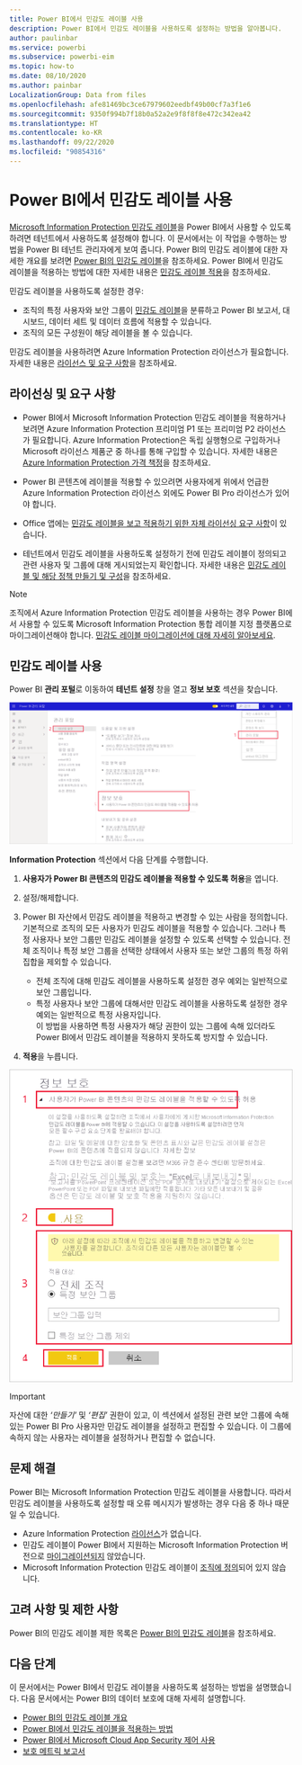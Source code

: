 ```yaml
---
title: Power BI에서 민감도 레이블 사용
description: Power BI에서 민감도 레이블을 사용하도록 설정하는 방법을 알아봅니다.
author: paulinbar
ms.service: powerbi
ms.subservice: powerbi-eim
ms.topic: how-to
ms.date: 08/10/2020
ms.author: painbar
LocalizationGroup: Data from files
ms.openlocfilehash: afe81469bc3ce67979602eedbf49b00cf7a3f1e6
ms.sourcegitcommit: 9350f994b7f18b0a52a2e9f8f8f8e472c342ea42
ms.translationtype: HT
ms.contentlocale: ko-KR
ms.lasthandoff: 09/22/2020
ms.locfileid: "90854316"
---
```

# <a name="enable-sensitivity-labels-in-power-bi"></a>Power BI에서 민감도 레이블 사용

[Microsoft Information Protection 민감도 레이블](/microsoft-365/compliance/sensitivity-labels)을 Power BI에서 사용할 수 있도록 하려면 테넌트에서 사용하도록 설정해야 합니다. 이 문서에서는 이 작업을 수행하는 방법을 Power BI 테넌트 관리자에게 보여 줍니다. Power BI의 민감도 레이블에 대한 자세한 개요를 보려면 [Power BI의 민감도 레이블](service-security-sensitivity-label-overview.md)을 참조하세요. Power BI에서 민감도 레이블을 적용하는 방법에 대한 자세한 내용은 [민감도 레이블 적용](./service-security-apply-data-sensitivity-labels.md)을 참조하세요. 

민감도 레이블을 사용하도록 설정한 경우:

* 조직의 특정 사용자와 보안 그룹이 [민감도 레이블](./service-security-apply-data-sensitivity-labels.md)을 분류하고 Power BI 보고서, 대시보드, 데이터 세트 및 데이터 흐름에 적용할 수 있습니다.
* 조직의 모든 구성원이 해당 레이블을 볼 수 있습니다.

민감도 레이블을 사용하려면 Azure Information Protection 라이선스가 필요합니다. 자세한 내용은 [라이선스 및 요구 사항](#licensing-and-requirements)을 참조하세요.

## <a name="licensing-and-requirements"></a>라이선싱 및 요구 사항

* Power BI에서 Microsoft Information Protection 민감도 레이블을 적용하거나 보려면 Azure Information Protection 프리미엄 P1 또는 프리미엄 P2 라이선스가 필요합니다. Azure Information Protection은 독립 실행형으로 구입하거나 Microsoft 라이선스 제품군 중 하나를 통해 구입할 수 있습니다. 자세한 내용은 [Azure Information Protection 가격 책정](https://azure.microsoft.com/pricing/details/information-protection/)을 참조하세요.

* Power BI 콘텐츠에 레이블을 적용할 수 있으려면 사용자에게 위에서 언급한 Azure Information Protection 라이선스 외에도 Power BI Pro 라이선스가 있어야 합니다.

* Office 앱에는 [민감도 레이블을 보고 적용하기 위한 자체 라이선싱 요구 사항]( https://docs.microsoft.com/microsoft-365/compliance/get-started-with-sensitivity-labels#subscription-and-licensing-requirements-for-sensitivity-labels )이 있습니다.

* 테넌트에서 민감도 레이블을 사용하도록 설정하기 전에 민감도 레이블이 정의되고 관련 사용자 및 그룹에 대해 게시되었는지 확인합니다. 자세한 내용은 [민감도 레이블 및 해당 정책 만들기 및 구성](/microsoft-365/compliance/create-sensitivity-labels?view=o365-worldwide)을 참조하세요.

>[!NOTE]
> 조직에서 Azure Information Protection 민감도 레이블을 사용하는 경우 Power BI에서 사용할 수 있도록 Microsoft Information Protection 통합 레이블 지정 플랫폼으로 마이그레이션해야 합니다. [민감도 레이블 마이그레이션에 대해 자세히 알아보세요](/azure/information-protection/configure-policy-migrate-labels).

## <a name="enable-sensitivity-labels"></a>민감도 레이블 사용

Power BI **관리 포털**로 이동하여 **테넌트 설정** 창을 열고 **정보 보호** 섹션을 찾습니다.

![Information Protection 섹션 찾기](media/service-security-enable-data-sensitivity-labels/enable-data-sensitivity-labels-01.png)

**Information Protection** 섹션에서 다음 단계를 수행합니다.
1. **사용자가 Power BI 콘텐츠의 민감도 레이블을 적용할 수 있도록 허용**을 엽니다.
1. 설정/해제합니다.
1. Power BI 자산에서 민감도 레이블을 적용하고 변경할 수 있는 사람을 정의합니다. 기본적으로 조직의 모든 사용자가 민감도 레이블을 적용할 수 있습니다. 그러나 특정 사용자나 보안 그룹만 민감도 레이블을 설정할 수 있도록 선택할 수 있습니다. 전체 조직이나 특정 보안 그룹을 선택한 상태에서 사용자 또는 보안 그룹의 특정 하위 집합을 제외할 수 있습니다.
   
   * 전체 조직에 대해 민감도 레이블을 사용하도록 설정한 경우 예외는 일반적으로 보안 그룹입니다.
   * 특정 사용자나 보안 그룹에 대해서만 민감도 레이블을 사용하도록 설정한 경우 예외는 일반적으로 특정 사용자입니다.  
    이 방법을 사용하면 특정 사용자가 해당 권한이 있는 그룹에 속해 있더라도 Power BI에서 민감도 레이블을 적용하지 못하도록 방지할 수 있습니다.

1. **적용**을 누릅니다.

![민감도 레이블 사용](media/service-security-enable-data-sensitivity-labels/enable-data-sensitivity-labels-02.png)

> [!IMPORTANT]
> 자산에 대한 *‘만들기’* 및 *‘편집’* 권한이 있고, 이 섹션에서 설정된 관련 보안 그룹에 속해 있는 Power BI Pro 사용자만 민감도 레이블을 설정하고 편집할 수 있습니다. 이 그룹에 속하지 않는 사용자는 레이블을 설정하거나 편집할 수 없습니다.  

## <a name="troubleshooting"></a>문제 해결

Power BI는 Microsoft Information Protection 민감도 레이블을 사용합니다. 따라서 민감도 레이블을 사용하도록 설정할 때 오류 메시지가 발생하는 경우 다음 중 하나 때문일 수 있습니다.

* Azure Information Protection [라이선스](#licensing-and-requirements)가 없습니다.
* 민감도 레이블이 Power BI에서 지원하는 Microsoft Information Protection 버전으로 [마이그레이션되지](#enable-sensitivity-labels) 않았습니다.
* Microsoft Information Protection 민감도 레이블이 [조직에 정의](#enable-sensitivity-labels)되어 있지 않습니다.

## <a name="considerations-and-limitations"></a>고려 사항 및 제한 사항

Power BI의 민감도 레이블 제한 목록은 [Power BI의 민감도 레이블](service-security-sensitivity-label-overview.md#limitations)을 참조하세요.

## <a name="next-steps"></a>다음 단계

이 문서에서는 Power BI에서 민감도 레이블을 사용하도록 설정하는 방법을 설명했습니다. 다음 문서에서는 Power BI의 데이터 보호에 대해 자세히 설명합니다. 

* [Power BI의 민감도 레이블 개요](service-security-sensitivity-label-overview.md)
* [Power BI에서 민감도 레이블을 적용하는 방법](./service-security-apply-data-sensitivity-labels.md)
* [Power BI에서 Microsoft Cloud App Security 제어 사용](service-security-using-microsoft-cloud-app-security-controls.md)
* [보호 메트릭 보고서](service-security-data-protection-metrics-report.md)